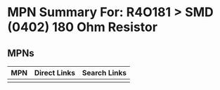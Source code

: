 



# MPN Summary For: R4O181 > SMD (0402) 180 Ohm Resistor

## MPNs
  

|MPN|Direct Links|Search Links|
| :--- | :--- | :--- |
||||
